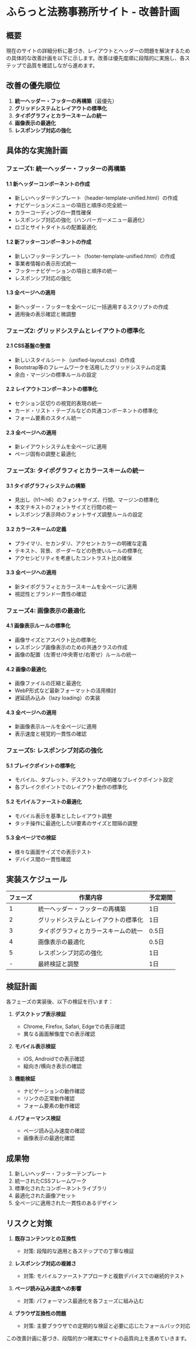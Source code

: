 # ふらっと法務事務所サイト - 改善計画

## 概要

現在のサイトの詳細分析に基づき、レイアウトとヘッダーの問題を解決するための具体的な改善計画を以下に示します。改善は優先度順に段階的に実施し、各ステップで品質を確認しながら進めます。

## 改善の優先順位

1. **統一ヘッダー・フッターの再構築**（最優先）
2. **グリッドシステムとレイアウトの標準化**
3. **タイポグラフィとカラースキームの統一**
4. **画像表示の最適化**
5. **レスポンシブ対応の強化**

## 具体的な実施計画

### フェーズ1: 統一ヘッダー・フッターの再構築

#### 1.1 新ヘッダーコンポーネントの作成
- 新しいヘッダーテンプレート（header-template-unified.html）の作成
- ナビゲーションメニューの項目と順序の完全統一
- カラーコーディングの一貫性確保
- レスポンシブ対応の強化（ハンバーガーメニュー最適化）
- ロゴとサイトタイトルの配置最適化

#### 1.2 新フッターコンポーネントの作成
- 新しいフッターテンプレート（footer-template-unified.html）の作成
- 事業者情報の表示形式統一
- フッターナビゲーションの項目と順序の統一
- レスポンシブ対応の強化

#### 1.3 全ページへの適用
- 新ヘッダー・フッターを全ページに一括適用するスクリプトの作成
- 適用後の表示確認と微調整

### フェーズ2: グリッドシステムとレイアウトの標準化

#### 2.1 CSS基盤の整備
- 新しいスタイルシート（unified-layout.css）の作成
- Bootstrap等のフレームワークを活用したグリッドシステムの定義
- 余白・マージンの標準ルールの設定

#### 2.2 レイアウトコンポーネントの標準化
- セクション区切りの視覚的表現の統一
- カード・リスト・テーブルなどの共通コンポーネントの標準化
- フォーム要素のスタイル統一

#### 2.3 全ページへの適用
- 新レイアウトシステムを全ページに適用
- ページ固有の調整と最適化

### フェーズ3: タイポグラフィとカラースキームの統一

#### 3.1 タイポグラフィシステムの構築
- 見出し（h1〜h6）のフォントサイズ、行間、マージンの標準化
- 本文テキストのフォントサイズと行間の統一
- レスポンシブ表示時のフォントサイズ調整ルールの設定

#### 3.2 カラースキームの定義
- プライマリ、セカンダリ、アクセントカラーの明確な定義
- テキスト、背景、ボーダーなどの色使いルールの標準化
- アクセシビリティを考慮したコントラスト比の確保

#### 3.3 全ページへの適用
- 新タイポグラフィとカラースキームを全ページに適用
- 視認性とブランド一貫性の確認

### フェーズ4: 画像表示の最適化

#### 4.1 画像表示ルールの標準化
- 画像サイズとアスペクト比の標準化
- レスポンシブ画像表示のための共通クラスの作成
- 画像の配置（左寄せ/中央寄せ/右寄せ）ルールの統一

#### 4.2 画像の最適化
- 画像ファイルの圧縮と最適化
- WebP形式など最新フォーマットの活用検討
- 遅延読み込み（lazy loading）の実装

#### 4.3 全ページへの適用
- 新画像表示ルールを全ページに適用
- 表示速度と視覚的一貫性の確認

### フェーズ5: レスポンシブ対応の強化

#### 5.1 ブレイクポイントの標準化
- モバイル、タブレット、デスクトップの明確なブレイクポイント設定
- 各ブレイクポイントでのレイアウト動作の標準化

#### 5.2 モバイルファーストの最適化
- モバイル表示を基準としたレイアウト調整
- タッチ操作に最適化したUI要素のサイズと間隔の調整

#### 5.3 全ページでの検証
- 様々な画面サイズでの表示テスト
- デバイス間の一貫性確認

## 実装スケジュール

| フェーズ | 作業内容 | 予定期間 |
|---------|---------|---------|
| 1 | 統一ヘッダー・フッターの再構築 | 1日 |
| 2 | グリッドシステムとレイアウトの標準化 | 1日 |
| 3 | タイポグラフィとカラースキームの統一 | 0.5日 |
| 4 | 画像表示の最適化 | 0.5日 |
| 5 | レスポンシブ対応の強化 | 1日 |
| - | 最終検証と調整 | 1日 |

## 検証計画

各フェーズの実装後、以下の検証を行います：

1. **デスクトップ表示検証**
   - Chrome, Firefox, Safari, Edgeでの表示確認
   - 異なる画面解像度での表示確認

2. **モバイル表示検証**
   - iOS, Androidでの表示確認
   - 縦向き/横向き表示の確認

3. **機能検証**
   - ナビゲーションの動作確認
   - リンクの正常動作確認
   - フォーム要素の動作確認

4. **パフォーマンス検証**
   - ページ読み込み速度の確認
   - 画像表示の最適化確認

## 成果物

1. 新しいヘッダー・フッターテンプレート
2. 統一されたCSSフレームワーク
3. 標準化されたコンポーネントライブラリ
4. 最適化された画像アセット
5. 全ページに適用された一貫性のあるデザイン

## リスクと対策

1. **既存コンテンツとの互換性**
   - 対策: 段階的な適用と各ステップでの丁寧な検証

2. **レスポンシブ対応の複雑さ**
   - 対策: モバイルファーストアプローチと複数デバイスでの継続的テスト

3. **ページ読み込み速度への影響**
   - 対策: パフォーマンス最適化を各フェーズに組み込む

4. **ブラウザ互換性の問題**
   - 対策: 主要ブラウザでの定期的な検証と必要に応じたフォールバック対応

この改善計画に基づき、段階的かつ確実にサイトの品質向上を進めていきます。
